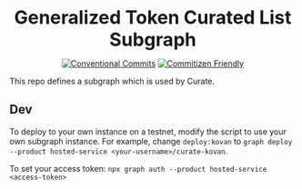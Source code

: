 <p align="center">
  <b style="font-size: 32px;">Generalized Token Curated List Subgraph</b>
</p>

<p align="center">
  <a href="https://conventionalcommits.org"><img src="https://img.shields.io/badge/Conventional%20Commits-1.0.0-yellow.svg" alt="Conventional Commits"></a>
  <a href="http://commitizen.github.io/cz-cli/"><img src="https://img.shields.io/badge/commitizen-friendly-brightgreen.svg" alt="Commitizen Friendly"></a>
</p>

This repo defines a subgraph which is used by Curate.

## Dev

To deploy to your own instance on a testnet, modify the script to use your own subgraph instance. For example, change `deploy:kovan` to `graph deploy --product hosted-service <your-username>/curate-kovan`.

To set your access token:
`npx graph auth --product hosted-service <access-token>`

